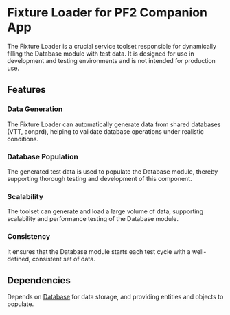 # Fixture Loader for PF2 Companion App

The Fixture Loader is a crucial service toolset responsible for dynamically filling the Database module with test data.
It is designed for use in development and testing environments and is not intended for production use.

## Features

### Data Generation

The Fixture Loader can automatically generate data from shared databases (VTT, aonprd), helping to validate database
operations under realistic conditions.

### Database Population

The generated test data is used to populate the Database module, thereby supporting thorough testing and development of
this component.

### Scalability

The toolset can generate and load a large volume of data, supporting scalability and performance testing of the Database
module.

### Consistency

It ensures that the Database module starts each test cycle with a well-defined, consistent set of data.

## Dependencies

Depends on [Database](../compendium/readme.md) for data storage, and providing entities and objects to populate.